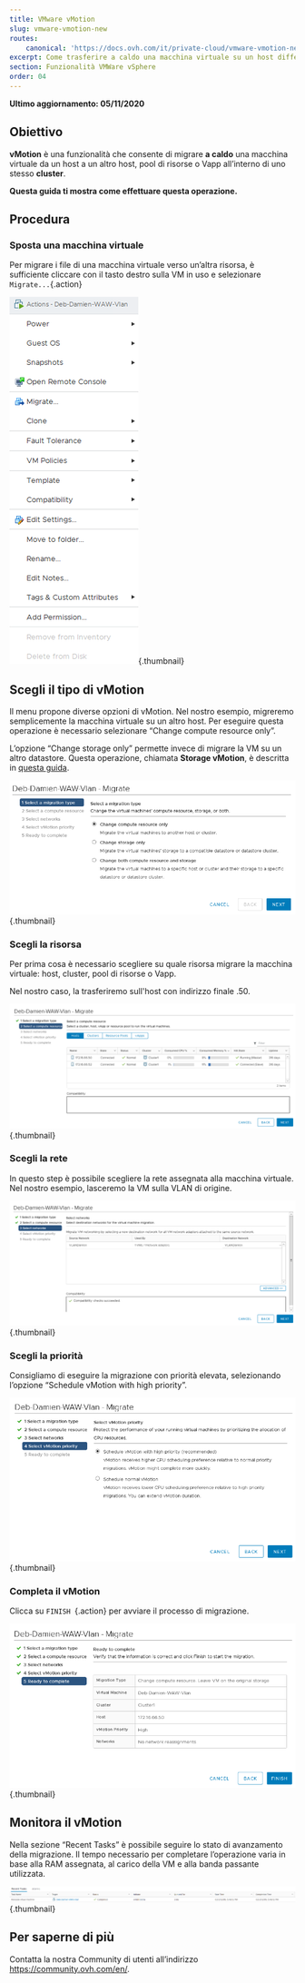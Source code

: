 ```yaml
---
title: VMware vMotion
slug: vmware-vmotion-new
routes:
    canonical: 'https://docs.ovh.com/it/private-cloud/vmware-vmotion-new/'
excerpt: Come trasferire a caldo una macchina virtuale su un host differente
section: Funzionalità VMWare vSphere
order: 04
---
```


**Ultimo aggiornamento: 05/11/2020**

## Obiettivo

**vMotion** è una funzionalità che consente di migrare **a caldo** una macchina virtuale da un host a un altro host, pool di risorse o Vapp all’interno di uno stesso **cluster**.

**Questa guida ti mostra come effettuare questa operazione.**

## Procedura

### Sposta una macchina virtuale

Per migrare i file di una macchina virtuale verso un’altra risorsa, è sufficiente cliccare con il tasto destro sulla VM in uso e selezionare `Migrate...`{.action}

![Spostare una macchina virtuale](images/Vmotion1.png){.thumbnail}

## Scegli il tipo di vMotion

Il menu propone diverse opzioni di vMotion. Nel nostro esempio, migreremo semplicemente la macchina virtuale su un altro host. Per eseguire questa operazione è necessario selezionare “Change compute resource only”.

L’opzione “Change storage only” permette invece di migrare la VM su un altro datastore. Questa operazione, chiamata **Storage vMotion**, è descritta in [questa guida](../vmware-storage-vmotion-new/).

![Scelta del tipo di vMotion](images/Vmotion2.png){.thumbnail}

### Scegli la risorsa

Per prima cosa è necessario scegliere su quale risorsa migrare la macchina virtuale: host, cluster, pool di risorse o Vapp. 

Nel nostro caso, la trasferiremo sull'host con indirizzo finale .50.

![Scelta della risorsa](images/Vmotion3.png){.thumbnail}

### Scegli la rete

In questo step è possibile scegliere la rete assegnata alla macchina virtuale. Nel nostro esempio, lasceremo la VM sulla VLAN di origine.

![Scelta della rete](images/Vmotion4.png){.thumbnail}

### Scegli la priorità

Consigliamo di eseguire la migrazione con priorità elevata, selezionando l’opzione “Schedule vMotion with high priority”.

![Scelta della priorità](images/Vmotion5.png){.thumbnail}

### Completa il vMotion

Clicca su `FINISH `{.action} per avviare il processo di migrazione.

![completare il vMotion](images/Vmotion6.png){.thumbnail}

## Monitora il vMotion

Nella sezione “Recent Tasks” è possibile seguire lo stato di avanzamento della migrazione. Il tempo necessario per completare l’operazione varia in base alla RAM assegnata, al carico della VM e alla banda passante utilizzata.

![Monitoraggio del vMotion](images/Vmotion7.png){.thumbnail}

## Per saperne di più

Contatta la nostra Community di utenti all’indirizzo <https://community.ovh.com/en/>.
